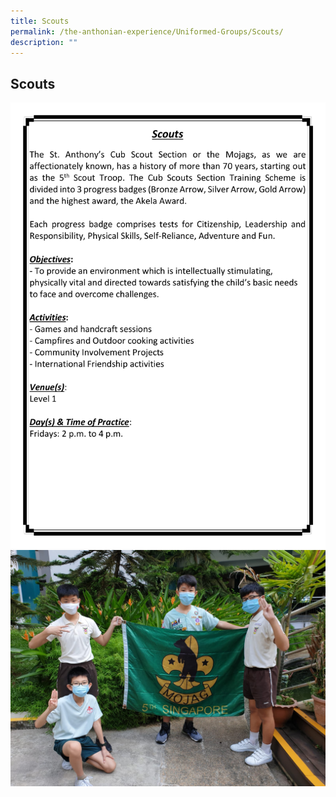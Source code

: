 ```yaml
---
title: Scouts
permalink: /the-anthonian-experience/Uniformed-Groups/Scouts/
description: ""
---
```

## Scouts

![](/images/CCA%202023_Sep/cca-21.png)
![](/images/Scouts%204.jpeg)